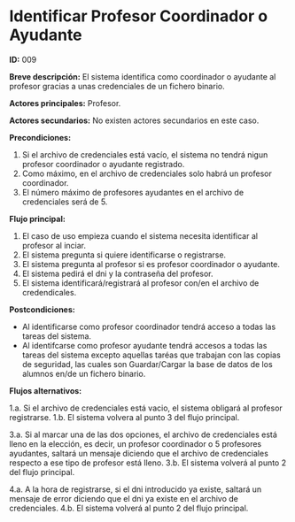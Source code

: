 # Identificar Profesor Coordinador o Ayudante

**ID:** 009

**Breve descripción:** El sistema identifica como coordinador o ayudante al profesor gracias a unas credenciales de un fichero binario.

**Actores principales:** Profesor.

**Actores secundarios:** No existen actores secundarios en este caso.

**Precondiciones:**

1. Si el archivo de credenciales está vacío, el sistema no tendrá nigun profesor coordinador o ayudante registrado.
2. Como máximo, en el archivo de credenciales solo habrá un profesor coordinador.
3. El número máximo de profesores ayudantes en el archivo de credenciales será de 5.

**Flujo principal:**

1. El caso de uso empieza cuando el sistema necesita identificar al profesor al inciar.
2. El sistema pregunta si quiere identificarse o registrarse.
3. El sistema pregunta al profesor si es profesor coordinador o ayudante.
4. El sistema pedirá el dni y la contraseña del profesor.
5. El sistema identificará/registrará al profesor con/en el archivo de credendicales.

**Postcondiciones:**

* Al identificarse como profesor coordinador tendrá acceso a todas las tareas del sistema.
* Al identifcarse como profesor ayudante tendrá accesos a todas las tareas del sistema excepto aquellas taréas que trabajan con las copias de seguridad, las cuales son Guardar/Cargar la base de datos de los alumnos en/de un fichero binario.

**Flujos alternativos:**

1.a. Si el archivo de credenciales está vacio, el sistema obligará al profesor registrarse.
1.b. El sistema volvera al punto 3 del flujo principal.

3.a. Si al marcar una de las dos opciones, el archivo de credenciales está lleno en la elección, es decir, un profesor coordinador o 5 profesores ayudantes, saltará un mensaje diciendo que el archivo de credenciales respecto a ese tipo de profesor está lleno.
3.b. El sistema volverá al punto 2 del flujo principal.

4.a. A la hora de registrarse, si el dni introducido ya existe, saltará un mensaje de error diciendo que el dni ya existe en el archivo de credenciales.
4.b. El sistema volverá al punto 2 del flujo principal.
